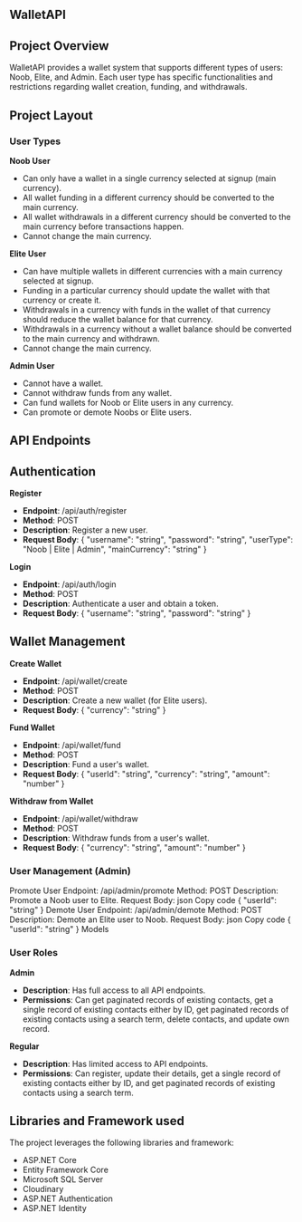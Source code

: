 ## WalletAPI

## Project Overview
WalletAPI provides a wallet system that supports different types of users: Noob, Elite, and Admin. Each user type has specific functionalities and restrictions regarding wallet creation, funding, and withdrawals.

## Project Layout

### User Types
**Noob User**
- Can only have a wallet in a single currency selected at signup (main currency).
- All wallet funding in a different currency should be converted to the main currency.
- All wallet withdrawals in a different currency should be converted to the main currency before transactions happen.
- Cannot change the main currency.
  
**Elite User**
- Can have multiple wallets in different currencies with a main currency selected at signup.
- Funding in a particular currency should update the wallet with that currency or create it.
- Withdrawals in a currency with funds in the wallet of that currency should reduce the wallet balance for that currency.
- Withdrawals in a currency without a wallet balance should be converted to the main currency and withdrawn.
- Cannot change the main currency.
  
**Admin User**
- Cannot have a wallet.
- Cannot withdraw funds from any wallet.
- Can fund wallets for Noob or Elite users in any currency.
- Can promote or demote Noobs or Elite users.

## API Endpoints
## Authentication

**Register**
- **Endpoint**: /api/auth/register
- **Method**: POST
- **Description**: Register a new user.
- **Request Body**:
{
  "username": "string",
  "password": "string",
  "userType": "Noob | Elite | Admin",
  "mainCurrency": "string"
}

**Login**
- **Endpoint**: /api/auth/login
- **Method**: POST
- **Description**: Authenticate a user and obtain a token.
- **Request Body**:
{
  "username": "string",
  "password": "string"
}

## Wallet Management
**Create Wallet**
- **Endpoint**: /api/wallet/create
- **Method**: POST
- **Description**: Create a new wallet (for Elite users).
- **Request Body**:
{
  "currency": "string"
}

**Fund Wallet**
- **Endpoint**: /api/wallet/fund
- **Method**: POST
- **Description**: Fund a user's wallet.
- **Request Body**:
 {
  "userId": "string",
  "currency": "string",
  "amount": "number"
}

**Withdraw from Wallet**
- **Endpoint**: /api/wallet/withdraw
- **Method**: POST
- **Description**: Withdraw funds from a user's wallet.
- **Request Body**:
{
  "currency": "string",
  "amount": "number"
}

### User Management (Admin)
Promote User
Endpoint: /api/admin/promote
Method: POST
Description: Promote a Noob user to Elite.
Request Body:
json
Copy code
{
  "userId": "string"
}
Demote User
Endpoint: /api/admin/demote
Method: POST
Description: Demote an Elite user to Noob.
Request Body:
json
Copy code
{
  "userId": "string"
}
Models

### User Roles

**Admin**

-   **Description**: Has full access to all API endpoints.
-   **Permissions**: Can get paginated records of existing contacts, get a single record of existing contacts either by ID, get paginated records of existing contacts using a search term, delete contacts, and update own record.

**Regular**

-   **Description**: Has limited access to API endpoints.
-   **Permissions**: Can register, update their details, get a single record of existing contacts either by ID, and get paginated records of existing contacts using a search term.

## Libraries and Framework used
The project leverages the following libraries and framework:
- ASP.NET Core
- Entity Framework Core
- Microsoft SQL Server
- Cloudinary
- ASP.NET Authentication
- ASP.NET Identity

 
 
